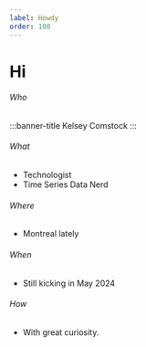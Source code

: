 ```yaml
---
label: Howdy
order: 100
---
```

# Hi

###### Who

:::banner-title
Kelsey Comstock
:::

###### What
- Technologist
- Time Series Data Nerd

###### Where
- Montreal lately

###### When
- Still kicking in May 2024

###### How
- With great curiosity.
